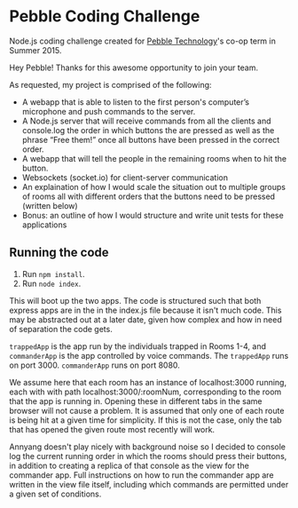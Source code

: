 # Pebble Coding Challenge
Node.js coding challenge created for [Pebble Technology](http://getpebble.com)'s co-op term in Summer 2015.

Hey Pebble! Thanks for this awesome opportunity to join your team.

As requested, my project is comprised of the following:
- A webapp that is able to listen to the first person's computer’s microphone and push commands to the server.
- A Node.js server that will receive commands from all the clients and console.log the order in which buttons the are pressed as well as the phrase “Free them!” once all buttons have been pressed in the correct order.
- A webapp that will tell the people in the remaining rooms when to hit the button.
- Websockets (socket.io) for client-server communication
- An explaination of how I would scale the situation out to multiple groups of rooms all with different orders that the buttons need to be pressed (written below)
- Bonus: an outline of how I would structure and write unit tests for these applications

## Running the code
1. Run ` npm install `.
2. Run ` node index `.

This will boot up the two apps. The code is structured such that both express apps are in the in the index.js file because it isn't much code.
This may be abstracted out at a later date, given how complex and how in need of separation the code gets.

` trappedApp ` is the app run by the individuals trapped in Rooms 1-4, and ` commanderApp ` is the app controlled by voice commands.
The `trappedApp` runs on port 3000. `commanderApp` runs on port 8080.

We assume here that each room has an instance of localhost:3000 running, each with with path localhost:3000/:roomNum, corresponding to the room that the app is running in. Opening these in different tabs in the same browser will not cause a problem. It is assumed that only one of each route is being hit at a given time for simplicity. If this is not the case, only the tab that has opened the given route most recently will work.

Annyang doesn't play nicely with background noise so I decided to console log the current running order in which the rooms should press their buttons, in addition to creating a replica of that console as the view for the commander app. Full instructions on how to run the commander app are written in the view file itself, including which commands are permitted under a given set of conditions.
